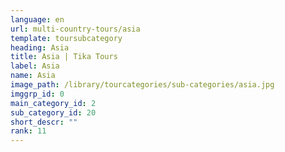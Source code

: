 ```yaml
---
language: en
url: multi-country-tours/asia
template: toursubcategory
heading: Asia
title: Asia | Tika Tours
label: Asia
name: Asia
image_path: /library/tourcategories/sub-categories/asia.jpg
imggrp_id: 0
main_category_id: 2
sub_category_id: 20
short_descr: ""
rank: 11
---
```

<div class="row content-row"><!-- 1924 (0)-->

</div>
